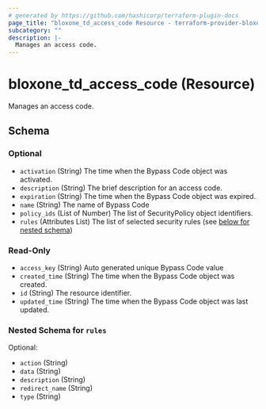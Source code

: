 ```yaml
---
# generated by https://github.com/hashicorp/terraform-plugin-docs
page_title: "bloxone_td_access_code Resource - terraform-provider-bloxone"
subcategory: ""
description: |-
  Manages an access code.
---
```


# bloxone_td_access_code (Resource)

Manages an access code.



<!-- schema generated by tfplugindocs -->
## Schema

### Optional

- `activation` (String) The time when the Bypass Code object was activated.
- `description` (String) The brief description for an access code.
- `expiration` (String) The time when the Bypass Code object was expired.
- `name` (String) The name of Bypass Code
- `policy_ids` (List of Number) The list of SecurityPolicy object identifiers.
- `rules` (Attributes List) The list of selected security rules (see [below for nested schema](#nestedatt--rules))

### Read-Only

- `access_key` (String) Auto generated unique Bypass Code value
- `created_time` (String) The time when the Bypass Code object was created.
- `id` (String) The resource identifier.
- `updated_time` (String) The time when the Bypass Code object was last updated.

<a id="nestedatt--rules"></a>
### Nested Schema for `rules`

Optional:

- `action` (String)
- `data` (String)
- `description` (String)
- `redirect_name` (String)
- `type` (String)
